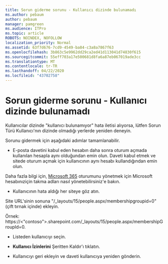 ```yaml
---
title: Sorun giderme sorunu - Kullanıcı dizinde bulunamadı
ms.author: pebaum
author: pebaum
manager: pamgreen
ms.audience: ITPro
ms.topic: article
ROBOTS: NOINDEX, NOFOLLOW
localization_priority: Normal
ms.assetid: 63f7d676-7cd9-4549-ba84-c3a8a7867f63
ms.openlocfilehash: 3b863c5e9962dd29ca2ed41d113041d74830f615
ms.sourcegitcommit: 55eff703a17e500681d8fa6a87eb067019ade3cc
ms.translationtype: MT
ms.contentlocale: tr-TR
ms.lasthandoff: 04/22/2020
ms.locfileid: "43702758"
---
```

# <a name="troubleshoot-issue---user-not-found-in-directory"></a>Sorun giderme sorunu - Kullanıcı dizinde bulunamadı

Kullanıcılar dizinde "kullanıcı bulunamıyor" hata iletisi alıyorsa, lütfen Sorun Türü Kullanıcı'nın dizinde olmadığı yerlerde yeniden deneyin.

Sorunu gidermek için aşağıdaki adımlar tamamlanabilir.

- E-posta davetini kabul eden hesabın daha sonra oturum açmada kullanılan hesapla aynı olduğundan emin olun. Daveti kabul etmek ve sitede oturum açmak için kullanıcının aynı hesabı kullandığından emin olun. 

Daha fazla bilgi için, [Microsoft 365</a> oturumunu yönetmek için Microsoft hesabınıziçin takma adları nasıl yönetebilirsiniz'](https://support.microsoft.com/help/12407/microsoft-account-how-to-manage-aliases)e bakın. 

- Kullanıcının hata aldığı her siteye göz atın. 

Site URL'sinin sonuna "/_layouts/15/people.aspx/membershipgroupid=0" (çift tırnak içinde) ekleyin. 

Örnek: https://<"contoso">.sharepoint.com/_layouts/15/people.aspx/membershipGroupId=0.

- Listeden kullanıcıyı seçin.

- **Kullanıcı İzinlerini** Şeritten Kaldır'ı tıklatın. 
-  Kullanıcıyı geri ekleyin ve daveti kullanıcıya yeniden gönderin.

